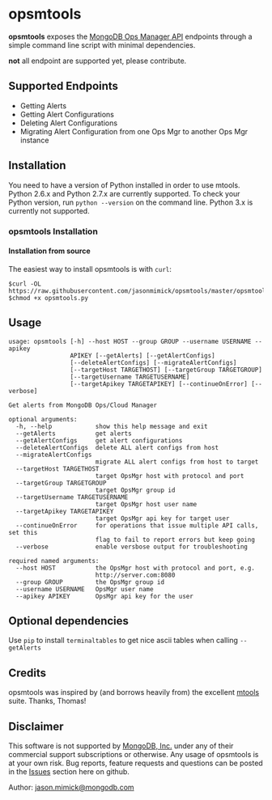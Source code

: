 # opsmtools

**opsmtools** exposes the [MongoDB Ops Manager API](https://docs.opsmanager.mongodb.com/current/reference/api/)
endpoints through a simple command line script with minimal dependencies.

**not** all endpoint are supported yet, please contribute.

Supported Endpoints
-------------------

+ Getting Alerts
+ Getting Alert Configurations
+ Deleting Alert Configurations
+ Migrating Alert Configuration from one Ops Mgr to another Ops Mgr instance

Installation
------------


You need to have a version of Python installed in order to use mtools. Python
2.6.x and Python 2.7.x are currently supported. To check your Python version,
run `python --version` on the command line. Python 3.x is currently not supported.

### opsmtools Installation

#### Installation from source

The easiest way to install opsmtools is with `curl`:

    $curl -OL https://raw.githubusercontent.com/jasonmimick/opsmtools/master/opsmtools.py
    $chmod +x opsmtools.py

<!--
#### Installation with `pip`

To install opsmtools is via `pip`. From the command line, run:

    pip install opsmtools

You need to have `pip` installed for this to work. If you don't have `pip` installed yet,
try `sudo easy_install pip` from the command line first, or follow the instructions provided on the
[pip installation page](http://www.pip-installer.org/en/latest/installing.html#using-the-installer).

Depending on your user rights, it may complain about not having permissions to install the module.
In that case, you need to add `sudo` in front of the command.
-->

Usage
------

```
usage: opsmtools [-h] --host HOST --group GROUP --username USERNAME --apikey
                 APIKEY [--getAlerts] [--getAlertConfigs]
                 [--deleteAlertConfigs] [--migrateAlertConfigs]
                 [--targetHost TARGETHOST] [--targetGroup TARGETGROUP]
                 [--targetUsername TARGETUSERNAME]
                 [--targetApikey TARGETAPIKEY] [--continueOnError] [--verbose]

Get alerts from MongoDB Ops/Cloud Manager

optional arguments:
  -h, --help            show this help message and exit
  --getAlerts           get alerts
  --getAlertConfigs     get alert configurations
  --deleteAlertConfigs  delete ALL alert configs from host
  --migrateAlertConfigs
                        migrate ALL alert configs from host to target
  --targetHost TARGETHOST
                        target OpsMgr host with protocol and port
  --targetGroup TARGETGROUP
                        target OpsMgr group id
  --targetUsername TARGETUSERNAME
                        target OpsMgr host user name
  --targetApikey TARGETAPIKEY
                        target OpsMgr api key for target user
  --continueOnError     for operations that issue multiple API calls, set this
                        flag to fail to report errors but keep going
  --verbose             enable versbose output for troubleshooting

required named arguments:
  --host HOST           the OpsMgr host with protocol and port, e.g.
                        http://server.com:8080
  --group GROUP         the OpsMgr group id
  --username USERNAME   OpsMgr user name
  --apikey APIKEY       OpsMgr api key for the user
```

Optional dependencies
---------------------

Use ```pip``` to install ```terminaltables``` to get nice ascii
tables when calling ```--getAlerts```

Credits
-------

opsmtools was inspired by (and borrows heavily from) the excellent [mtools](https://github.com/rueckstiess/mtools) suite.
Thanks, Thomas!

Disclaimer
----------

This software is not supported by [MongoDB, Inc.](http://www.mongodb.com) under any of their commercial support subscriptions or otherwise.
Any usage of opsmtools is at your own risk.
Bug reports, feature requests and questions can be posted in the [Issues](https://github.com/jasonmimick/opsmtools/issues?state=open) section here on github.

Author: [jason.mimick@mongodb.com](jason.mimick@mongodb.com)

